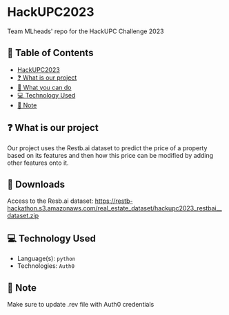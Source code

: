 # HackUPC2023
Team MLheads' repo for the HackUPC Challenge 2023

## :scroll: Table of Contents
- [HackUPC2023](https://github.com/diaa-shalaby/HackUPC2023#HackUPC2023)
- [:question: What is our project](https://github.com/diaa-shalaby/HackUPC2023#question-What-is-our-project)
- [:page_facing_up: What you can do](https://github.com/diaa-shalaby/HackUPC2023#page_facing_up-Downloads)
- [:computer: Technology Used](https://github.com/diaa-shalaby/HackUPC2023#computer-Technology-Used)
- [:dart: Note](https://github.com/diaa-shalaby/HackUPC2023#dart-Note)

## :question: What is our project
Our project uses the Restb.ai dataset to predict the price of a property based on its features and then how this price can be modified by adding other features onto it.

## :page_facing_up: Downloads
Access to the Resb.ai dataset: https://restb-hackathon.s3.amazonaws.com/real_estate_dataset/hackupc2023_restbai__dataset.zip

## :computer: Technology Used
- Language(s): `python`
- Technologies: `Auth0`

## :dart: Note
Make sure to update .rev file with Auth0 credentials

